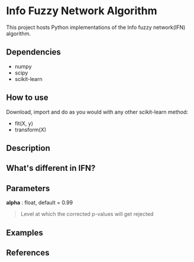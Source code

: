 

 Info Fuzzy Network Algorithm 
============================================================

This project hosts Python implementations of the Info fuzzy network(IFN) algorithm.

## Dependencies ##

* numpy
* scipy
* scikit-learn

## How to use ##
Download, import and do as you would with any other scikit-learn method:
* fit(X, y)
* transform(X)

## Description ##

## What's different in IFN? ##

## Parameters ##

__alpha__ : float, default = 0.99
   > Level at which the corrected p-values will get rejected 
   
 ## Examples ##


## References ##
